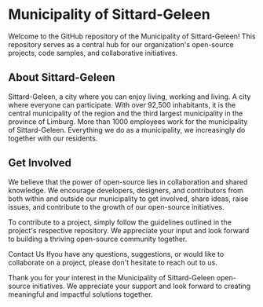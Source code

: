 # Municipality of Sittard-Geleen #
Welcome to the GitHub repository of the Municipality of Sittard-Geleen! This repository serves as a central hub for our organization's open-source projects, code samples, and collaborative initiatives.

## About Sittard-Geleen ##
Sittard-Geleen, a city where you can enjoy living, working and living. A city where everyone can participate. With over 92,500 inhabitants, it is the central municipality of the region and the third largest municipality in the province of Limburg. More than 1000 employees work for the municipality of Sittard-Geleen. Everything we do as a municipality, we increasingly do together with our residents.

## Get Involved ##
We believe that the power of open-source lies in collaboration and shared knowledge. We encourage developers, designers, and contributors from both within and outside our municipality to get involved, share ideas, raise issues, and contribute to the growth of our open-source initiatives.

To contribute to a project, simply follow the guidelines outlined in the project's respective repository. We appreciate your input and look forward to building a thriving open-source community together.

Contact Us Ifyou have any questions, suggestions, or would like to collaborate on a project, please don't hesitate to reach out to us.

Thank you for your interest in the Municipality of Sittard-Geleen open-source initiatives. We appreciate your support and look forward to creating meaningful and impactful solutions together.
